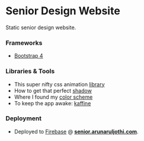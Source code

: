 # Senior Design Website

Static senior design website. 

### Frameworks

* [Bootstrap 4](https://v4-alpha.getbootstrap.com/)

### Libraries & Tools

* This super nifty css animation [library](https://daneden.github.io/animate.css/)
* How to get that perfect [shadow](https://www.cssmatic.com/box-shadow)
* Where I found my [color scheme](http://blog.visme.co/website-color-schemes/)
* To keep the app awake: [kaffine](http://kaffeine.herokuapp.com/)


### Deployment

* Deployed to [Firebase](https://firebase.google.com/) @ **[senior.arunaruljothi.com](https://senior.arunaruljothi.com)**.
